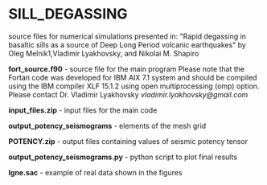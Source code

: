 # SILL_DEGASSING
source files for numerical simulations presented in:
"Rapid degassing in basaltic sills as a source of Deep Long Period volcanic earthquakes" by Oleg Melnik1,Vladimir Lyakhovsky, and Nikolai M. Shapiro

**fort_source.f90** - source file for the main program
Please note that the Fortan code was developed for IBM AIX 7.1 system and should be compiled using the 
IBM compiler XLF 15.1.2 using open multiprocessing (omp) option. Please contact Dr. Vladimir Lyakhovsky
 _vladimir.lyakhovsky@gmail.com_ 

**input_files.zip** - input files for the main code

**output_potency_seismograms** - elements of the mesh grid

**POTENCY.zip** - output files containing values of seismic potency tensor

**output_potency_seismograms.py** - python script to plot final results

**lgne.sac** - example of real data shown in the figures
